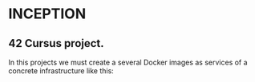 # INCEPTION
## 42 Cursus project.

In this projects we must create a several Docker images
as services of a concrete infrastructure like this:

[](subject/)
